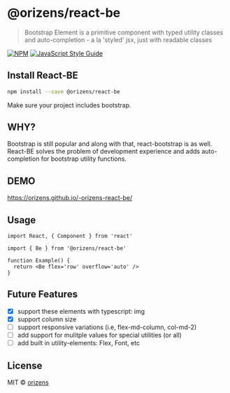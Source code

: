 # @orizens/react-be

> Bootstrap Element is a primitive component with typed utility classes and auto-completion - a la &#x27;styled&#x27; jsx, just with readable classes

[![NPM](https://img.shields.io/npm/v/@orizens/react-be.svg)](https://www.npmjs.com/package/@orizens/react-be) [![JavaScript Style Guide](https://img.shields.io/badge/code_style-standard-brightgreen.svg)](https://standardjs.com)

## Install React-BE

```bash
npm install --save @orizens/react-be
```

Make sure your project includes bootstrap.

## WHY?

Bootstrap is still popular and along with that, react-bootstrap is as well.
React-BE solves the problem of development experience and adds auto-completion for bootstrap utility functions.

## DEMO

https://orizens.github.io/-orizens-react-be/

## Usage

```tsx
import React, { Component } from 'react'

import { Be } from '@orizens/react-be'

function Example() {
  return <Be flex='row' overflow='auto' />
}
```

## Future Features

- [x] support these elements with typescript: img
- [x] support column size
- [ ] support responsive variations (i.e, flex-md-column, col-md-2)
- [ ] add support for mulitple values for special utilities (or all)
- [ ] add built in utility-elements: Flex, Font, etc

## License

MIT © [orizens](https://github.com/orizens)

